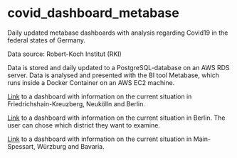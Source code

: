 # covid_dashboard_metabase
Daily updated metabase dashboards with analysis regarding Covid19 in the federal states of Germany.

Data source: Robert-Koch Institut (RKI)

Data is stored and daily updated to a PostgreSQL-database on an AWS RDS server.
Data is analysed and presented with the BI tool Metabase, which runs inside a Docker
Container on an AWS EC2 machine.

[Link](http://ec2-3-123-231-79.eu-central-1.compute.amazonaws.com/public/dashboard/85b0b7de-6aa1-4a0c-a57e-d1e3ad6cc28e) to a dashboard with information on the current situation in Friedrichshain-Kreuzberg, Neukölln and Berlin.

[Link](http://ec2-3-123-231-79.eu-central-1.compute.amazonaws.com/public/dashboard/2ab3b88d-05ff-4a04-9097-187d787ccf6d) to a dashboard with information on the current situation in Berlin. The user can chose which district they want to examine. 

[Link](http://ec2-3-123-231-79.eu-central-1.compute.amazonaws.com/public/dashboard/96406184-1318-449b-8b31-655276cbacaa) to a dashboard with information on the current situation in Main-Spessart, Würzburg and Bavaria.
